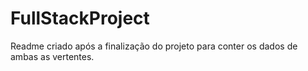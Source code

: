 # FullStackProject
 Readme criado após a finalização do projeto para conter os dados de ambas as vertentes.